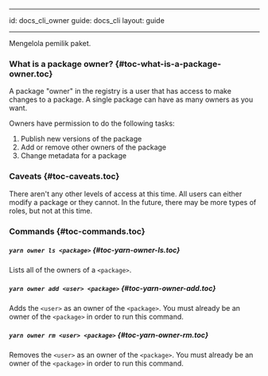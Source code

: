 * * *

id: docs_cli_owner guide: docs_cli layout: guide

* * *

<p class="lead">Mengelola pemilik paket.</p>

### What is a package owner? [](#toc-what-is-a-package-owner){#toc-what-is-a-package-owner.toc}

A package "owner" in the registry is a user that has access to make changes to a package. A single package can have as many owners as you want.

Owners have permission to do the following tasks:

  1. Publish new versions of the package
  2. Add or remove other owners of the package
  3. Change metadata for a package

### Caveats [](#toc-caveats){#toc-caveats.toc}

There aren't any other levels of access at this time. All users can either modify a package or they cannot. In the future, there may be more types of roles, but not at this time.

### Commands [](#toc-commands){#toc-commands.toc}

##### `yarn owner ls <package>` [](#toc-yarn-owner-ls){#toc-yarn-owner-ls.toc}

Lists all of the owners of a `<package>`.

##### `yarn owner add <user> <package>` [](#toc-yarn-owner-add){#toc-yarn-owner-add.toc}

Adds the `<user>` as an owner of the `<package>`. You must already be an owner of the `<package>` in order to run this command.

##### `yarn owner rm <user> <package>` [](#toc-yarn-owner-rm){#toc-yarn-owner-rm.toc}

Removes the `<user>` as an owner of the `<package>`. You must already be an owner of the `<package>` in order to run this command.